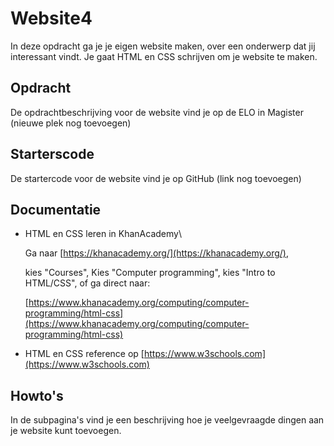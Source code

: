 # Website4

In deze opdracht ga je je eigen website maken, over een onderwerp dat jij interessant vindt. Je gaat HTML en CSS schrijven om je website te maken.

## Opdracht

De opdrachtbeschrijving voor de website vind je op de ELO in Magister \(nieuwe plek nog toevoegen\)

## Starterscode

De startercode voor de website vind je op GitHub \(link nog toevoegen\)

## Documentatie

* HTML en CSS leren in KhanAcademy\

  Ga naar [https://khanacademy.org/](https://khanacademy.org/),

  kies "Courses", Kies "Computer programming", kies "Intro to HTML/CSS", of ga direct naar:

  [https://www.khanacademy.org/computing/computer-programming/html-css](https://www.khanacademy.org/computing/computer-programming/html-css)

* HTML en CSS reference op [https://www.w3schools.com](https://www.w3schools.com)

## Howto's

In de subpagina's vind je een beschrijving hoe je veelgevraagde dingen aan je website kunt toevoegen.

